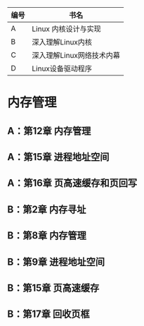 | 编号   | 书名              |
| ---- | --------------- |
| A    | Linux 内核设计与实现   |
| B    | 深入理解Linux内核     |
| C    | 深入理解Linux网络技术内幕 |
| D    | Linux设备驱动程序     |



# 内存管理

## A：第12章 内存管理

## A：第15章 进程地址空间	

## A：第16章 页高速缓存和页回写

## B：第2章 内存寻址

## B：第8章 内存管理

## B：第9章 进程地址空间

## ​B：第15章 页高速缓存

## B：第17章 回收页框

